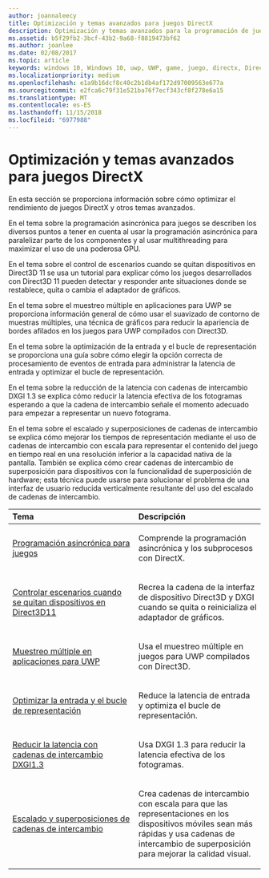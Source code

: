 ```yaml
---
author: joannaleecy
title: Optimización y temas avanzados para juegos DirectX
description: Optimización y temas avanzados para la programación de juegos DirectX.
ms.assetid: b5f29fb2-3bcf-43b2-9a68-f8819473bf62
ms.author: joanlee
ms.date: 02/08/2017
ms.topic: article
keywords: windows 10, Windows 10, uwp, UWP, game, juego, directx, DirectX, optimizar, muestreo múltiple, cadenas de intercambio
ms.localizationpriority: medium
ms.openlocfilehash: e1a9b16dcf8c40c2b1db4af172d97009563e677a
ms.sourcegitcommit: e2fca6c79f31e521ba76f7ecf343cf8f278e6a15
ms.translationtype: MT
ms.contentlocale: es-ES
ms.lasthandoff: 11/15/2018
ms.locfileid: "6977988"
---
```

# <a name="optimization-and-advanced-topics-for-directx-games"></a>Optimización y temas avanzados para juegos DirectX

En esta sección se proporciona información sobre cómo optimizar el rendimiento de juegos DirectX y otros temas avanzados.

En el tema sobre la programación asincrónica para juegos se describen los diversos puntos a tener en cuenta al usar la programación asincrónica para paralelizar parte de los componentes y al usar multithreading para maximizar el uso de una poderosa GPU.

En el tema sobre el control de escenarios cuando se quitan dispositivos en Direct3D 11 se usa un tutorial para explicar cómo los juegos desarrollados con Direct3D 11 pueden detectar y responder ante situaciones donde se restablece, quita o cambia el adaptador de gráficos.

En el tema sobre el muestreo múltiple en aplicaciones para UWP se proporciona información general de cómo usar el suavizado de contorno de muestras múltiples, una técnica de gráficos para reducir la apariencia de bordes afilados en los juegos para UWP compilados con Direct3D.

En el tema sobre la optimización de la entrada y el bucle de representación se proporciona una guía sobre cómo elegir la opción correcta de procesamiento de eventos de entrada para administrar la latencia de entrada y optimizar el bucle de representación.

En el tema sobre la reducción de la latencia con cadenas de intercambio DXGI 1.3 se explica cómo reducir la latencia efectiva de los fotogramas esperando a que la cadena de intercambio señale el momento adecuado para empezar a representar un nuevo fotograma.

En el tema sobre el escalado y superposiciones de cadenas de intercambio se explica cómo mejorar los tiempos de representación mediante el uso de cadenas de intercambio con escala para representar el contenido del juego en tiempo real en una resolución inferior a la capacidad nativa de la pantalla. También se explica cómo crear cadenas de intercambio de superposición para dispositivos con la funcionalidad de superposición de hardware; esta técnica puede usarse para solucionar el problema de una interfaz de usuario reducida verticalmente resultante del uso del escalado de cadenas de intercambio.

<table>
<colgroup>
<col width="50%" />
<col width="50%" />
</colgroup>
<thead>
<tr class="header">
<th align="left">Tema</th>
<th align="left">Descripción</th>
</tr>
</thead>
<tbody>
<tr class="odd">
<td align="left"><p><a href="asynchronous-programming-directx-and-cpp.md">Programación asincrónica para juegos</a></p></td>
<td align="left"><p>Comprende la programación asincrónica y los subprocesos con DirectX.</p></td>
</tr>
<tr class="even">
<td align="left"><p><a href="handling-device-lost-scenarios.md">Controlar escenarios cuando se quitan dispositivos en Direct3D11</a></p></td>
<td align="left"><p>Recrea la cadena de la interfaz de dispositivo Direct3D y DXGI cuando se quita o reinicializa el adaptador de gráficos.</p></td>
</tr>
<tr class="odd">
<td align="left"><p><a href="multisampling--multi-sample-anti-aliasing--in-windows-store-apps.md">Muestreo múltiple en aplicaciones para UWP</a></p></td>
<td align="left"><p>Usa el muestreo múltiple en juegos para UWP compilados con Direct3D.</p></td>
</tr>
<tr class="even">
<td align="left"><p><a href="optimize-performance-for-windows-store-direct3d-11-apps-with-coredispatcher.md">Optimizar la entrada y el bucle de representación</a></p></td>
<td align="left"><p>Reduce la latencia de entrada y optimiza el bucle de representación.</p></td>
</tr>
<tr class="odd">
<td align="left"><p><a href="reduce-latency-with-dxgi-1-3-swap-chains.md">Reducir la latencia con cadenas de intercambio DXGI1.3</a></p></td>
<td align="left"><p>Usa DXGI 1.3 para reducir la latencia efectiva de los fotogramas.</p></td>
</tr>
<tr class="even">
<td align="left"><p><a href="multisampling--scaling--and-overlay-swap-chains.md">Escalado y superposiciones de cadenas de intercambio</a></p></td>
<td align="left"><p>Crea cadenas de intercambio con escala para que las representaciones en los dispositivos móviles sean más rápidas y usa cadenas de intercambio de superposición para mejorar la calidad visual.</p></td>
</tr>
</tbody>
</table>